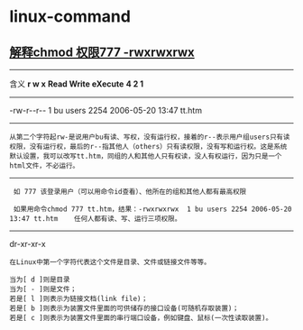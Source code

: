 # linux-command

  ##  [解释chmod 权限777 -rwxrwxrwx](https://blog.csdn.net/yihui8/article/details/6975786)
  
  ---

  含义 **r w x**     **Read Write eXecute**    **4    2    1** 
  
  ---
                                                          
  -rw-r--r--  1 bu users  2254 2006-05-20 13:47 tt.htm
  
  
  ---
    从第二个字符起rw-是说用户bu有读、写权，没有运行权，接着的r--表示用户组users只有读权限，没有运行权，最后的r--指其他人（others）只有读权限，没有写和运行权。这是系统默认设置，我可以改写tt.htm，同组的人和其他人只有权读，没人有权运行，因为只是一个html文件，不必运行。
    
    
  ---
     如 777 该登录用户（可以用命令id查看）、他所在的组和其他人都有最高权限
    
     如果用命令chmod 777 tt.htm，结果：-rwxrwxrwx  1 bu users 2254 2006-05-20 13:47 tt.htm    任何人都有读、写、运行三项权限。

  ---
  
  dr-xr-xr-x
  
    在Linux中第一个字符代表这个文件是目录、文件或链接文件等等。

    当为[ d ]则是目录
    当为[ - ]则是文件；
    若是[ l ]则表示为链接文档(link file)；
    若是[ b ]则表示为装置文件里面的可供储存的接口设备(可随机存取装置)；
    若是[ c ]则表示为装置文件里面的串行端口设备，例如键盘、鼠标(一次性读取装置)。
